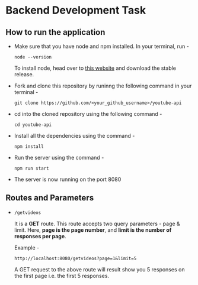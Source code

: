 # Backend Development Task

## How to run the application

- Make sure that you have node and npm installed. In your terminal, run - 
  
  ```
  node --version
  ```
  
  To install node, head over to [this website](https://nodejs.org/en/download/) and download the stable release. 

- Fork and clone this repository by runinng the following command in your terminal - 
  
  ```
  git clone https://github.com/<your_github_username>/youtube-api
  ```

- cd into the cloned repository using the following command - 
  
  ```
  cd youtube-api
  ```

- Install all the dependencies using the command -
  
  ```
  npm install
  ```

- Run the server using the command - 
  ```
  npm run start
  ```

- The server is now running on the port 8080

## Routes and Parameters

- ```
  /getvideos
  ```
  It is a **GET** route.
  This route accepts two query parameters - page & limit. Here, **page is the page number**, and **limit is the number of responses per page**. 

  Example - 
  ```
  http://localhost:8080/getvideos?page=1&limit=5
  ```
  A GET request to the above route will result show you 5 responses on the first page i.e. the first 5 responses. 
  
    
